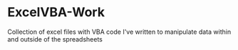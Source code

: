 # ExcelVBA-Work
Collection of excel files with VBA code I've written to manipulate data within and outside of the spreadsheets
